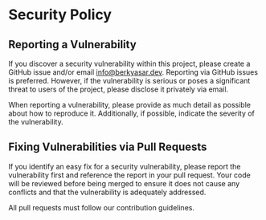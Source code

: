 # Security Policy
## Reporting a Vulnerability

If you discover a security vulnerability within this project, please create a GitHub issue and/or email [info@berkyasar.dev](mailto:info@berkyasar.dev). Reporting via GitHub issues is preferred. However, if the vulnerability is serious or poses a significant threat to users of the project, please disclose it privately via email.

When reporting a vulnerability, please provide as much detail as possible about how to reproduce it. Additionally, if possible, indicate the severity of the vulnerability.

## Fixing Vulnerabilities via Pull Requests

If you identify an easy fix for a security vulnerability, please report the vulnerability first and reference the report in your pull request. Your code will be reviewed before being merged to ensure it does not cause any conflicts and that the vulnerability is adequately addressed.

All pull requests must follow our contribution guidelines.
